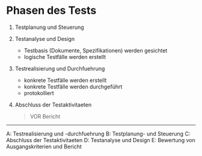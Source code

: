 Phasen des Tests
================
	
1. Testplanung und Steuerung

2. Testanalyse und Design
	- Testbasis (Dokumente, Spezifikationen) werden gesichtet
	- logische Testfälle werden erstellt

3. Testrealisierung und Durchfuehrung
	- konkrete Testfälle werden erstellt
	- konkrete Testfälle werden durchgeführt
	- protokolliert

4. Abschluss der Testaktivitaeten
	> VOR Bericht


---

A: Testrealisierung und -durchfuehrung
B: Testplanung- und Steuerung
C: Abschluss der Testaktivitaeten
D: Testanalyse und Design
E: Bewertung von Ausgangskriterien und Bericht 

